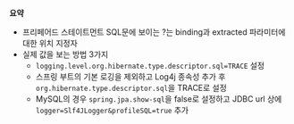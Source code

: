 **요약**
- 프리페어드 스테이트먼트 SQL문에 보이는 ?는 binding과 extracted 파라미터에 대한 위치 지정자
- 실제 값을 보는 방법 3가지
  - `logging.level.org.hibernate.type.descriptor.sql=TRACE` 설정
  - 스프링 부트의 기본 로깅을 제외하고 Log4j 종속성 추가 후 `org.hibernate.type.descriptor.sql`을 TRACE로 설정
  - MySQL의 경우 `spring.jpa.show-sql`을 false로 설정하고 JDBC url 상에 `logger=Slf4JLogger&profileSQL=true` 추가
